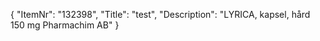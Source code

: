 {
  "ItemNr": "132398",
  "Title": "test",
  "Description": "LYRICA, kapsel, hård 150 mg Pharmachim AB"
}